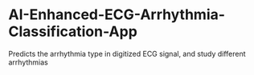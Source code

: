 # AI-Enhanced-ECG-Arrhythmia-Classification-App
Predicts the arrhythmia type in digitized ECG signal, and study different arrhythmias
